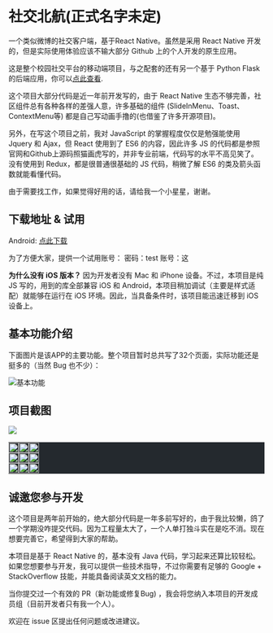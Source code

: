 社交北航(正式名字未定)
=======

一个类似微博的社交客户端，基于React Native。虽然是采用 React Native 开发的，但是实际使用体验应该不输大部分 Github 上的个人开发的原生应用。

这是整个校园社交平台的移动端项目，与之配套的还有另一个基于 Python Flask 的后端应用，你可以[点此查看](https://github.com/fondoger/School).

这个项目大部分代码是近一年前开发写的，由于 React Native 生态不够完善，社区组件总有各种各样的差强人意，许多基础的组件 (SlideInMenu、Toast、ContextMenu等) 都是自己写动画手撸的(也借鉴了许多开源项目)。

另外，在写这个项目之前，我对 JavaScript 的掌握程度仅仅是勉强能使用 Jquery 和 Ajax，但 React 使用到了 ES6 的内容，因此许多 JS 的代码都是参照官网和Github上源码照猫画虎写的，并非专业前端，代码写的水平不高见笑了。没有使用到 Redux，都是很普通很基础的 JS 代码，稍微了解 ES6 的类及箭头函数就能看懂代码。

由于需要找工作，如果觉得好用的话，请给我一个小星星，谢谢。

## 下载地址 & 试用

Android: [点此下载](http://asserts.fondoger.cn/personal/app-release.apk)

为了方便大家，提供一个试用账号：
密码：test
账号：这

**为什么没有 iOS 版本？**
因为开发者没有 Mac 和 iPhone 设备。不过，本项目是纯 JS 写的，用到的库全部兼容 iOS 和 Android，本项目稍加调试（主要是样式适配）就能够在运行在 iOS 环境。因此，当具备条件时，该项目能迅速迁移到 iOS 设备上。

## 基本功能介绍

下面图片是该APP的主要功能。整个项目暂时总共写了32个页面，实际功能还是挺多的（当然 Bug 也不少）：

![基本功能](http://ww1.sinaimg.cn/large/0070O95Yly1g36sx92wojj30ox0io410.jpg)

项目截图
-------


<div style="width: 100%">
    <div style="display: flex;">
        <img style="flex: 1" src="http://ww1.sinaimg.cn/large/0070O95Yly1g36qrtwsyej30u01t0n7g.jpg"  height="auto">
    </div>
</div>

<table style="background: #24292e;">
    <tr>
      <td style="padding:0; margin:0; background: #24292e;"><img style="margin:0" src="http://ww1.sinaimg.cn/large/0070O95Yly1g36qrwahgnj30u01t0qno.jpg" width="100%" height="auto"></td>
      <td style="padding:0; margin:0"><img src="http://ww1.sinaimg.cn/large/0070O95Yly1g36qruhk1gj30u01t013q.jpg" width="100%" height="auto"></td>
      <td style="padding:0; margin:0"><img src="http://ww1.sinaimg.cn/large/0070O95Yly1g36qrtwsyej30u01t0n7g.jpg" width="100%" height="auto"></td>
    </tr>
    <tr>
      <td style="padding:0; margin:0"><img src="http://ww1.sinaimg.cn/large/0070O95Yly1g36qrsa7s3j30u01t0tnm.jpg" width="100%" height="auto"></td>
      <td style="padding:0; margin:0"><img src="http://ww1.sinaimg.cn/large/0070O95Yly1g36qrwll2rj30u01t01kx.jpg" width="100%" height="auto"></td>
      <td style="padding:0; margin:0"><img src="http://ww1.sinaimg.cn/large/0070O95Yly1g36qrx12q2j30u01t0160.jpg" width="100%" height="auto"></td>
    </tr>
    <tr>
      <td style="padding:0; margin:0"><img src="http://ww1.sinaimg.cn/large/0070O95Yly1g36spb7511j30u01t00u7.jpg" width="100%" height="auto"></td>
      <td style="padding:0; margin:0"><img src="http://ww1.sinaimg.cn/large/0070O95Yly1g36qrq8qxqj30u01t041m.jpg" width="100%" height="auto"></td>
      <td style="padding:0; margin:0"><img src="http://ww1.sinaimg.cn/large/0070O95Yly1g36spuxfghj30u01t0qci.jpg" width="100%" height="auto"></td>
    </tr>
</table>



## 诚邀您参与开发

这个项目是两年前开始的，绝大部分代码是一年多前写好的，由于我比较懒，鸽了一个学期没咋提交代码。因为工程量太大了，一个人单打独斗实在是吃不消。现在想要完善它，希望得到大家的帮助。

本项目是基于 React Native 的，基本没有 Java 代码，学习起来还算比较轻松。如果您想要参与开发，我可以提供一些技术指导，不过你需要有足够的 Google + StackOverflow 技能，并能具备阅读英文文档的能力。

当你提交过一个有效的 PR（新功能或修复Bug) ，我会将您纳入本项目的开发成员组（目前开发者只有我一个人）。

欢迎在 issue 区提出任何问题或改进建议。
